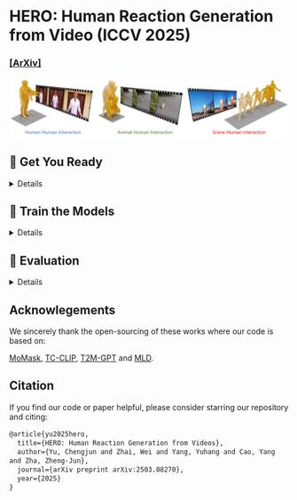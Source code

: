# HERO: Human Reaction Generation from Video (ICCV 2025)
### [[ArXiv]](https://arxiv.org/abs/2503.08270) 
![teaser_image](assets/teaser.png)

## :round_pushpin: Get You Ready

<details>
  
### 1. Environment and Dependencies
```
cd HERO_release
conda create -n HERO python=3.10
conda activate HERO
pip install -r requirements.txt
pip install mmcv-full==1.7.0 -f https://download.openmmlab.com/mmcv/dist/cu113/torch1.12/index.html
```

### 2. Models
Visit [[Google Drive]](https://drive.google.com/file/d/1KEi6r7vIFnkoLLrZaN2ZKUzQFxxXIi75/view?usp=sharing) to download the models mannually, then unzip and place the result in `./checkpoints`.

### 3. Dataset

Download [ViMo](https://drive.google.com/file/d/182yLuEVtESIrVXshrJeNS8dbx6sxGB13/view?usp=sharing) dataset, then unzip and place the result in `/root/autodl-tmp/Data/VIMO`.

#### 

</details>

## :space_invader: Train the Models
<details>


**Note**: You have to train RVQ **BEFORE** training masked/residual transformers. The latter two can be trained simultaneously.

### Train RVQ
```
python train_vq_vimo.py --name rvq_bs256_finetune_ep10 --gpu_id 0 --window_size 20 \
    --dataset_name vimo --batch_size 256 --num_quantizers 6 --max_epoch 10 \
    --warm_up_iter 20 --milestones 1600 3200 --finetune
```

### Train Masked Transformer
```
python train_mask_transformer_memo_cross_vimo.py --name mtrans_memo_cross_l6_bs64_ep200 --gpu_id 0 \
    --dataset_name vimo --batch_size 64 --max_epoch 200 --vq_name rvq_bs256_finetune_ep10 \
    --milestones 6000 --warm_up_iter 250 --n_layers 6
```

### Train Residual Transformer
```
python train_res_transformer_memo_cross_vimo.py --name rtrans_memo_cross_l6_bs64_ep200 --gpu_id 1 \
    --dataset_name vimo --batch_size 64 --max_epoch 200 --vq_name rvq_bs256_finetune_ep10 \
    --milestones 6000 --warm_up_iter 250 --n_layers 6
```
  
* `--name`: name your model. This will create to model space as `./checkpoints/<dataset_name>/<name>`
* `--batch_size`: we use `256` for rvq training. For masked/residual transformer, we use `64`.
* `--num_quantizers`: number of quantization layers, `6` is used in our case.
* `--quantize_drop_prob`: quantization dropout ratio, `0.2` is used.
* `--vq_name`: when training masked/residual transformer, you need to specify the name of rvq model for tokenization.
* `--cond_drop_prob`: condition drop ratio, for classifier-free guidance. `0.2` is used.
* `--share_weight`: whether to share the projection/embedding weights in residual transformer.

All the trained models and intermediate results will be saved in space `./checkpoints/<dataset_name>/<name>`.
</details>

## :book: Evaluation
<details>

### Evaluate RVQ Reconstruction:
```
python eval_vq_vimo.py --gpu_id 0 --name rvq_bs256_finetune_ep10 --dataset_name vimo --ext rvq_nq6
```

### Evaluate Video-to-reaction Generation:
```
python eval_trans_res_memo_cross_vimo.py --dataset_name vimo --vq_name rvq_bs256_finetune_ep10 \
    --name mtrans_memo_cross_l6_bs64_ep200 --res_name rtrans_memo_cross_l6_bs64_ep200 \
    --gpu_id 1 --cond_scale 4 --time_steps 10 --ext rvq1_rtrans1_bs64_cs4_ts10-newData \
    --which_epoch all --test_txt test.txt
```

* `--name`: model name of `masked transformer`. 
* `--res_name`: model name of `residual transformer`.  
* `--cond_scale`: scale of classifer-free guidance.
* `--time_steps`: number of iterations for inference.
* `--ext`: filename for saving evaluation results.
* `--which_epoch`: checkpoint name of `masked transformer`.

The final evaluation results will be saved in `./checkpoints/<dataset_name>/<name>/eval/<ext>.log`

</details>

## Acknowlegements

We sincerely thank the open-sourcing of these works where our code is based on: 

[MoMask](https://github.com/EricGuo5513/momask-codes/tree/main), [TC-CLIP](https://github.com/naver-ai/tc-clip), [T2M-GPT](https://github.com/Mael-zys/T2M-GPT) and [MLD](https://github.com/ChenFengYe/motion-latent-diffusion/tree/main).

## Citation

If you find our code or paper helpful, please consider starring our repository and citing:
```
@article{yu2025hero,
  title={HERO: Human Reaction Generation from Videos},
  author={Yu, Chengjun and Zhai, Wei and Yang, Yuhang and Cao, Yang and Zha, Zheng-Jun},
  journal={arXiv preprint arXiv:2503.08270},
  year={2025}
}
```
